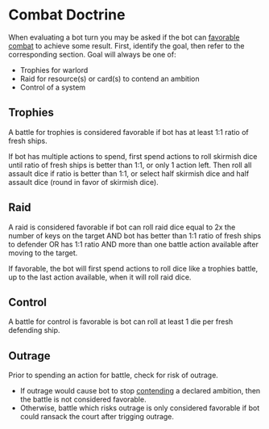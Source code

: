 # Combat Doctrine

When evaluating a bot turn you may be asked if the bot can <ins>favorable combat</ins> to achieve some result. First, identify the goal, then refer to the corresponding section. Goal will always be one of:

- Trophies for warlord
- Raid for resource(s) or card(s) to contend an ambition
- Control of a system

## Trophies

A battle for trophies is considered favorable if bot has at least 1:1 ratio of fresh ships.

If bot has multiple actions to spend, first spend actions to roll skirmish dice until ratio of fresh ships is better than 1:1, or only 1 action left. Then roll all assault dice if ratio is better than 1:1, or select half skirmish dice and half assault dice (round in favor of skirmish dice).

## Raid

A raid is considered favorable if bot can roll raid dice equal to 2x the number of keys on the target AND bot has better than 1:1 ratio of fresh ships to defender OR has 1:1 ratio AND more than one battle action available after moving to the target.

If favorable, the bot will first spend actions to roll dice like a trophies battle, up to the last action available, when it will roll raid dice.

## Control

A battle for control is favorable is bot can roll at least 1 die per fresh defending ship.

## Outrage

Prior to spending an action for battle, check for risk of outrage.

- If outrage would cause bot to stop <ins>contending</ins> a declared ambition, then the battle is not considered favorable.
- Otherwise, battle which risks outrage is only considered favorable if bot could ransack the court after trigging outrage.

<div class="pagebreak"> </div>
